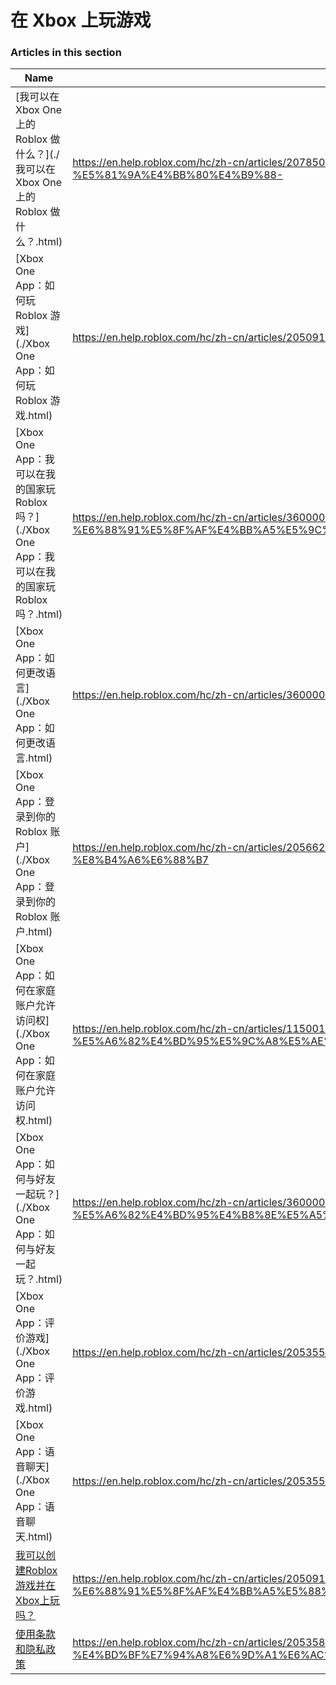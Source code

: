 # 在 Xbox 上玩游戏  
### Articles in this section
Name|URL
-|-
[我可以在 Xbox One 上的 Roblox 做什么？](./我可以在 Xbox One 上的 Roblox 做什么？.html) |https://en.help.roblox.com/hc/zh-cn/articles/207850783-%E6%88%91%E5%8F%AF%E4%BB%A5%E5%9C%A8-Xbox-One-%E4%B8%8A%E7%9A%84-Roblox-%E5%81%9A%E4%BB%80%E4%B9%88-
[Xbox One App：如何玩 Roblox 游戏](./Xbox One App：如何玩 Roblox 游戏.html) |https://en.help.roblox.com/hc/zh-cn/articles/205091984-Xbox-One-App-%E5%A6%82%E4%BD%95%E7%8E%A9-Roblox-%E6%B8%B8%E6%88%8F
[Xbox One App：我可以在我的国家玩 Roblox 吗？](./Xbox One App：我可以在我的国家玩 Roblox 吗？.html) |https://en.help.roblox.com/hc/zh-cn/articles/360000334743-Xbox-One-App-%E6%88%91%E5%8F%AF%E4%BB%A5%E5%9C%A8%E6%88%91%E7%9A%84%E5%9B%BD%E5%AE%B6%E7%8E%A9-Roblox-%E5%90%97-
[Xbox One App：如何更改语言](./Xbox One App：如何更改语言.html) |https://en.help.roblox.com/hc/zh-cn/articles/360000273466-Xbox-One-App-%E5%A6%82%E4%BD%95%E6%9B%B4%E6%94%B9%E8%AF%AD%E8%A8%80
[Xbox One App：登录到你的 Roblox 账户](./Xbox One App：登录到你的 Roblox 账户.html) |https://en.help.roblox.com/hc/zh-cn/articles/205662594-Xbox-One-App-%E7%99%BB%E5%BD%95%E5%88%B0%E4%BD%A0%E7%9A%84-Roblox-%E8%B4%A6%E6%88%B7
[Xbox One App：如何在家庭账户允许访问权](./Xbox One App：如何在家庭账户允许访问权.html) |https://en.help.roblox.com/hc/zh-cn/articles/115001279786-Xbox-One-App-%E5%A6%82%E4%BD%95%E5%9C%A8%E5%AE%B6%E5%BA%AD%E8%B4%A6%E6%88%B7%E5%85%81%E8%AE%B8%E8%AE%BF%E9%97%AE%E6%9D%83
[Xbox One App：如何与好友一起玩？](./Xbox One App：如何与好友一起玩？.html) |https://en.help.roblox.com/hc/zh-cn/articles/360000334526-Xbox-One-App-%E5%A6%82%E4%BD%95%E4%B8%8E%E5%A5%BD%E5%8F%8B%E4%B8%80%E8%B5%B7%E7%8E%A9-
[Xbox One App：评价游戏](./Xbox One App：评价游戏.html) |https://en.help.roblox.com/hc/zh-cn/articles/205355420-Xbox-One-App-%E8%AF%84%E4%BB%B7%E6%B8%B8%E6%88%8F
[Xbox One App：语音聊天](./Xbox One App：语音聊天.html) |https://en.help.roblox.com/hc/zh-cn/articles/205355430-Xbox-One-App-%E8%AF%AD%E9%9F%B3%E8%81%8A%E5%A4%A9
[我可以创建Roblox游戏并在Xbox上玩吗？](./我可以创建Roblox游戏并在Xbox上玩吗？.html) |https://en.help.roblox.com/hc/zh-cn/articles/205091994-%E6%88%91%E5%8F%AF%E4%BB%A5%E5%88%9B%E5%BB%BARoblox%E6%B8%B8%E6%88%8F%E5%B9%B6%E5%9C%A8Xbox%E4%B8%8A%E7%8E%A9%E5%90%97-
[使用条款和隐私政策](./使用条款和隐私政策.html) |https://en.help.roblox.com/hc/zh-cn/articles/205358110-%E4%BD%BF%E7%94%A8%E6%9D%A1%E6%AC%BE%E5%92%8C%E9%9A%90%E7%A7%81%E6%94%BF%E7%AD%96